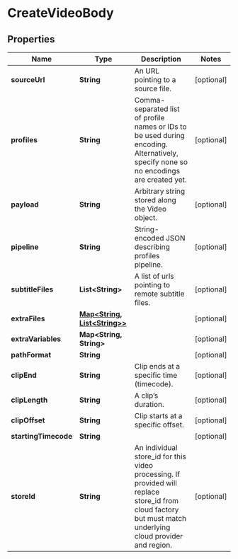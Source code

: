 
# CreateVideoBody

## Properties
Name | Type | Description | Notes
------------ | ------------- | ------------- | -------------
**sourceUrl** | **String** | An URL pointing to a source file. |  [optional]
**profiles** | **String** | Comma-separated list of profile names or IDs to be used during encoding. Alternatively, specify none so no encodings are created yet. |  [optional]
**payload** | **String** | Arbitrary string stored along the Video object. |  [optional]
**pipeline** | **String** | String-encoded JSON describing profiles pipeline. |  [optional]
**subtitleFiles** | **List&lt;String&gt;** | A list of urls pointing to remote subtitle files. |  [optional]
**extraFiles** | [**Map&lt;String, List&lt;String&gt;&gt;**](List.md) |  |  [optional]
**extraVariables** | **Map&lt;String, String&gt;** |  |  [optional]
**pathFormat** | **String** |  |  [optional]
**clipEnd** | **String** | Clip ends at a specific time (timecode). |  [optional]
**clipLength** | **String** | A clip’s duration. |  [optional]
**clipOffset** | **String** | Clip starts at a specific offset. |  [optional]
**startingTimecode** | **String** |  |  [optional]
**storeId** | **String** | An individual store_id for this video processing. If provided will replace store_id from cloud factory but must match underlying cloud provider and region. |  [optional]



